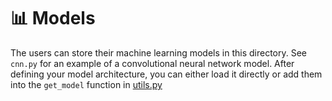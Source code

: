 # 📊 Models
The users can store their machine learning models in this directory. See ``cnn.py`` for an example of a convolutional neural network model. After defining your model architecture, you can either load it directly or add them into the `get_model` function in [utils.py](./utils.py)
